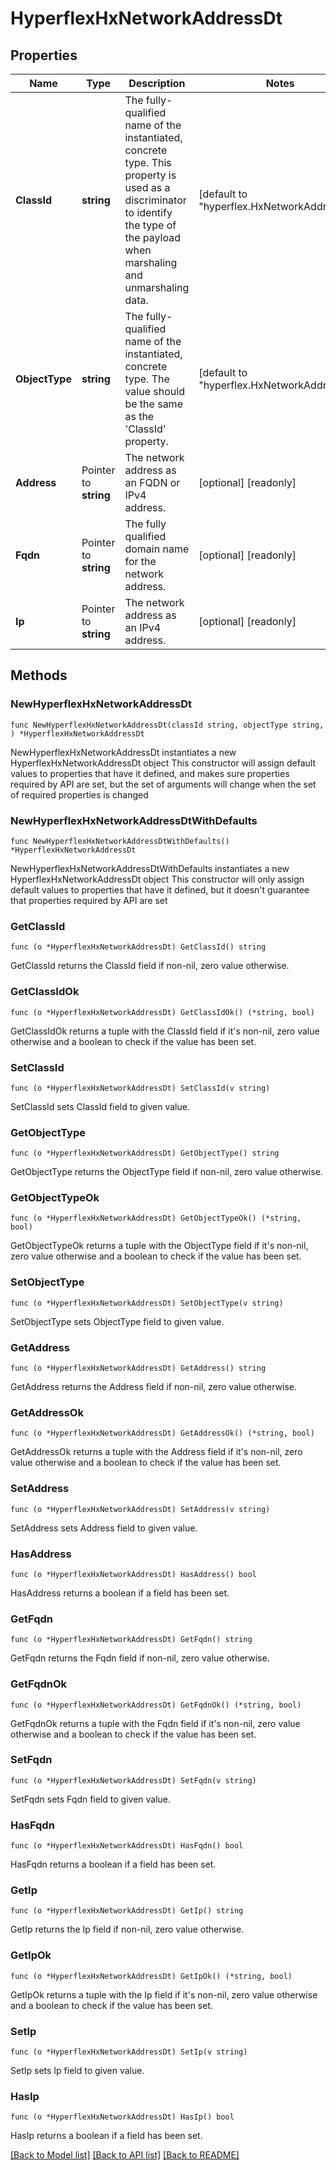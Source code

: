 # HyperflexHxNetworkAddressDt

## Properties

Name | Type | Description | Notes
------------ | ------------- | ------------- | -------------
**ClassId** | **string** | The fully-qualified name of the instantiated, concrete type. This property is used as a discriminator to identify the type of the payload when marshaling and unmarshaling data. | [default to "hyperflex.HxNetworkAddressDt"]
**ObjectType** | **string** | The fully-qualified name of the instantiated, concrete type. The value should be the same as the &#39;ClassId&#39; property. | [default to "hyperflex.HxNetworkAddressDt"]
**Address** | Pointer to **string** | The network address as an FQDN or IPv4 address. | [optional] [readonly] 
**Fqdn** | Pointer to **string** | The fully qualified domain name for the network address. | [optional] [readonly] 
**Ip** | Pointer to **string** | The network address as an IPv4 address. | [optional] [readonly] 

## Methods

### NewHyperflexHxNetworkAddressDt

`func NewHyperflexHxNetworkAddressDt(classId string, objectType string, ) *HyperflexHxNetworkAddressDt`

NewHyperflexHxNetworkAddressDt instantiates a new HyperflexHxNetworkAddressDt object
This constructor will assign default values to properties that have it defined,
and makes sure properties required by API are set, but the set of arguments
will change when the set of required properties is changed

### NewHyperflexHxNetworkAddressDtWithDefaults

`func NewHyperflexHxNetworkAddressDtWithDefaults() *HyperflexHxNetworkAddressDt`

NewHyperflexHxNetworkAddressDtWithDefaults instantiates a new HyperflexHxNetworkAddressDt object
This constructor will only assign default values to properties that have it defined,
but it doesn't guarantee that properties required by API are set

### GetClassId

`func (o *HyperflexHxNetworkAddressDt) GetClassId() string`

GetClassId returns the ClassId field if non-nil, zero value otherwise.

### GetClassIdOk

`func (o *HyperflexHxNetworkAddressDt) GetClassIdOk() (*string, bool)`

GetClassIdOk returns a tuple with the ClassId field if it's non-nil, zero value otherwise
and a boolean to check if the value has been set.

### SetClassId

`func (o *HyperflexHxNetworkAddressDt) SetClassId(v string)`

SetClassId sets ClassId field to given value.


### GetObjectType

`func (o *HyperflexHxNetworkAddressDt) GetObjectType() string`

GetObjectType returns the ObjectType field if non-nil, zero value otherwise.

### GetObjectTypeOk

`func (o *HyperflexHxNetworkAddressDt) GetObjectTypeOk() (*string, bool)`

GetObjectTypeOk returns a tuple with the ObjectType field if it's non-nil, zero value otherwise
and a boolean to check if the value has been set.

### SetObjectType

`func (o *HyperflexHxNetworkAddressDt) SetObjectType(v string)`

SetObjectType sets ObjectType field to given value.


### GetAddress

`func (o *HyperflexHxNetworkAddressDt) GetAddress() string`

GetAddress returns the Address field if non-nil, zero value otherwise.

### GetAddressOk

`func (o *HyperflexHxNetworkAddressDt) GetAddressOk() (*string, bool)`

GetAddressOk returns a tuple with the Address field if it's non-nil, zero value otherwise
and a boolean to check if the value has been set.

### SetAddress

`func (o *HyperflexHxNetworkAddressDt) SetAddress(v string)`

SetAddress sets Address field to given value.

### HasAddress

`func (o *HyperflexHxNetworkAddressDt) HasAddress() bool`

HasAddress returns a boolean if a field has been set.

### GetFqdn

`func (o *HyperflexHxNetworkAddressDt) GetFqdn() string`

GetFqdn returns the Fqdn field if non-nil, zero value otherwise.

### GetFqdnOk

`func (o *HyperflexHxNetworkAddressDt) GetFqdnOk() (*string, bool)`

GetFqdnOk returns a tuple with the Fqdn field if it's non-nil, zero value otherwise
and a boolean to check if the value has been set.

### SetFqdn

`func (o *HyperflexHxNetworkAddressDt) SetFqdn(v string)`

SetFqdn sets Fqdn field to given value.

### HasFqdn

`func (o *HyperflexHxNetworkAddressDt) HasFqdn() bool`

HasFqdn returns a boolean if a field has been set.

### GetIp

`func (o *HyperflexHxNetworkAddressDt) GetIp() string`

GetIp returns the Ip field if non-nil, zero value otherwise.

### GetIpOk

`func (o *HyperflexHxNetworkAddressDt) GetIpOk() (*string, bool)`

GetIpOk returns a tuple with the Ip field if it's non-nil, zero value otherwise
and a boolean to check if the value has been set.

### SetIp

`func (o *HyperflexHxNetworkAddressDt) SetIp(v string)`

SetIp sets Ip field to given value.

### HasIp

`func (o *HyperflexHxNetworkAddressDt) HasIp() bool`

HasIp returns a boolean if a field has been set.


[[Back to Model list]](../README.md#documentation-for-models) [[Back to API list]](../README.md#documentation-for-api-endpoints) [[Back to README]](../README.md)


